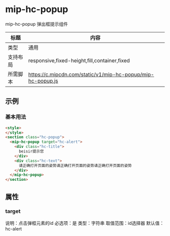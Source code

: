 # mip-hc-popup

mip-hc-popup 弹出框提示组件

标题|内容
----|----
类型|通用
支持布局|responsive,fixed-height,fill,container,fixed
所需脚本|https://c.mipcdn.com/static/v1/mip-hc-popup/mip-hc-popup.js

## 示例

### 基本用法
```html
<style>
</style>
<section class="hc-popup">
  <mip-hc-popup target="hc-alert">
    <div class="hc-title">
      beisir提示您
    </div>
    <div class="hc-text">
      请正确打开页面的姿势请正确打开页面的姿势请正确打开页面的姿势
    </div>
  </mip-hc-popup>
</section>
```

## 属性

### target

说明：点击弹框元素的id
必选项：是
类型：字符串
取值范围：id选择器
默认值：hc-alert
